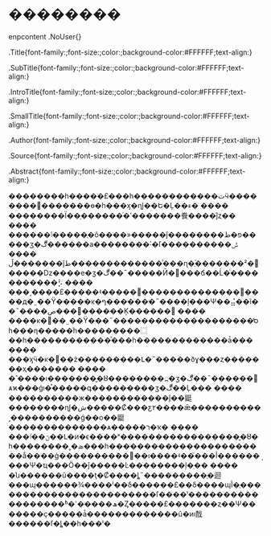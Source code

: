 # ��������
  
  


  
 enpcontent .NoUser{}

.Title{font-family:;font-size:;color:;background-color:#FFFFFF;text-align:}

.SubTitle{font-family:;font-size:;color:;background-color:#FFFFFF;text-align:}

.IntroTitle{font-family:;font-size:;color:;background-color:#FFFFFF;text-align:}

.SmallTitle{font-family:;font-size:;color:;background-color:#FFFFFF;text-align:}

.Author{font-family:;font-size:;color:;background-color:#FFFFFF;text-align:}

.Source{font-family:;font-size:;color:;background-color:#FFFFFF;text-align:}

.Abstract{font-family:;font-size:;color:;background-color:#FFFFFF;text-align:}  


��������һ�����£���һ������������ٽӵ���������������ɵ�һ���ӽ�ɳĮ��Ե�Ļ��ء� 
����  ��������Ϊ��֤������ͬ�ʹ�������飬ִ����ͬǰȥ�� 
����  ������ٲ�����ֻ�ô����»�����ǰ��������פ�ظ�����ӡ�ڰ������а��������˸�ľ�ݰ��������� 
����  �������ڵĵط�������������ͣ���ɳ�ֶ࣬�������²�󣬸�����ǲ����е�ӡ�ڰ��˶�����Ӣ����ճ��Ĺ�ͨ�����������⡣ 
����  ���˼����£�����ʵ�����޷������������������д�˷��Ÿ�����ĸ�ף�������˵����ļ���Ѱ��⣬��ĩ��˵����׼���ص������Ķ������ 
����  ����ĸ�׻��˷��Ÿ���˵��������������������סͬһ���η�����ͬһ���������⿴��һ������������ͣ���һ�������������ǡ��� 
����  ���ӽӵ�ĸ�׵��ż���������Լ�˵�����ðɣ���ȥ�������ҳ������� 
����  �˺����ı�������̬�ȣ��������߽�ӡ�ڰ��˵������ѧϰ���ǵı�֯�����գ���������ӡ�ڰ��Ļ��� 
����  ����������ж������������ĵ��鼮��������ɳĮ�ش�����Ȼ���ƹ۲����ǣ����������˼����������ǵ��о��鼮��������������ѧ�����ר�ҡ� 
����  ���ڽ��ٵ��Լ�ͷ�ϵ����ˣ�����������������̬�ȣ�һ��������˳�ܣ���һ�����������������������ǻ����ģ��������ܶ��޷��ı����ʵ��֮���أ������ܴ���Ѱ�ҵ���Ӧ��ǰ�����Ŀ��ֺ������ļ�ֵ�� 
����  �ն������ű����ţ�Ȼ����ȴ˵���������ֻ�迴���ɰ������¾����ˡ��δ������£��δ����ɰأ�ֻ������������������������ľ����ˡ������������������ʱ�ھ�����ߵ�Ȥ�����£�������ȥ��Ѱ�������ҫ�����ǡ�������������û�иı䣬������ľ�ȴ��һ���ˡ�
  
